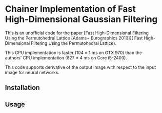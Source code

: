 # Chainer Implementation of Fast High-Dimensional Gaussian Filtering

This is an unofficial code for the paper [Fast High-Dimensional Filtering Using the Permutohedral Lattice [Adams+ Eurographics 2010]](
Fast High-Dimensional Filtering Using the Permutohedral Lattice).

This GPU implementation is faster (104 &plusmn; 1 ms on GTX 970) than the authors' CPU implementation (827 &plusmn; 4 ms on Core i5-2400).

This code supports derivative of the output image with respect to the input image for neural networks.

## Installation

## Usage